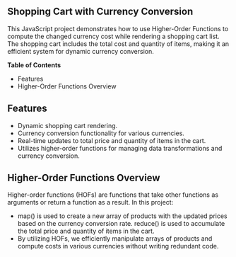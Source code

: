 ## Shopping Cart with Currency Conversion

This JavaScript project demonstrates how to use Higher-Order Functions to compute the changed currency cost while rendering a shopping cart list. The shopping cart includes the total cost and quantity of items, making it an efficient system for dynamic currency conversion.

**Table of Contents**

- Features
- Higher-Order Functions Overview

## Features

- Dynamic shopping cart rendering.
- Currency conversion functionality for various currencies.
- Real-time updates to total price and quantity of items in the cart.
- Utilizes higher-order functions for managing data transformations and currency conversion.

## Higher-Order Functions Overview

Higher-order functions (HOFs) are functions that take other functions as arguments or return a function as a result. In this project:

- map() is used to create a new array of products with the updated prices based on the currency conversion rate.
  reduce() is used to accumulate the total price and quantity of items in the cart.
- By utilizing HOFs, we efficiently manipulate arrays of products and compute costs in various currencies without writing redundant code.
